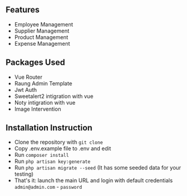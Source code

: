 ## Features

- Employee Management
- Supplier Management
- Product Management
- Expense Management

## Packages Used

- Vue Router
- Raung Admin Template
- Jwt Auth
- Sweetalert2 intigration with vue
- Noty  intigration with vue
- Image Intervention

## Installation Instruction

- Clone the repository with `git clone`
- Copy .env.example file to .env and edit 
- Run `composer install`
- Run `php artisan key:generate`
- Run `php artisan migrate --seed` (It has some seeded data for your testing)
- That's it: launch the main URL and login with default credentials `admin@admin.com` - `password`



